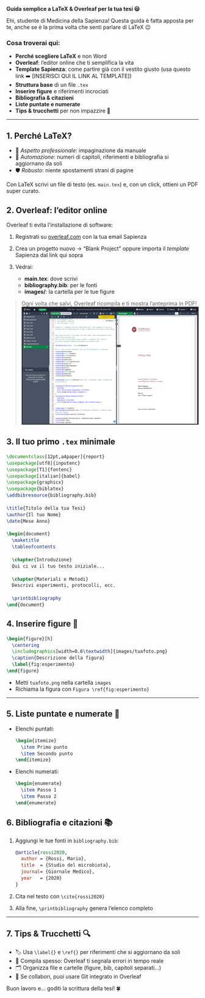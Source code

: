 **Guida semplice a LaTeX & Overleaf per la tua tesi 😃**

Ehi, studente di Medicina della Sapienza! Questa guida è fatta apposta per te, anche se è la prima volta che senti parlare di LaTeX 😉

### Cosa troverai qui:

* **Perché scegliere LaTeX** e non Word
* **Overleaf**: l’editor online che ti semplifica la vita
* **Template Sapienza**: come partire già con il vestito giusto (usa questo link ➡️ \[INSERISCI QUI IL LINK AL TEMPLATE])
* **Struttura base** di un file `.tex`
* **Inserire figure** e riferimenti incrociati
* **Bibliografia & citazioni**
* **Liste puntate e numerate**
* **Tips & trucchetti** per non impazzire 💪

---

## 1. Perché LaTeX?

* 📑 *Aspetto professionale*: impaginazione da manuale
* 🔄 *Automazione*: numeri di capitoli, riferimenti e bibliografia si aggiornano da soli
* 🛡 *Robusto*: niente spostamenti strani di pagine

Con LaTeX scrivi un file di testo (es. `main.tex`) e, con un click, ottieni un PDF super curato.

## 2. Overleaf: l’editor online

Overleaf ti evita l’installazione di software:

1. Registrati su [overleaf.com](https://www.overleaf.com) con la tua email Sapienza
2. Crea un progetto nuovo → “Blank Project” oppure importa il *template* Sapienza dal link qui sopra
3. Vedrai:

   * **main.tex**: dove scrivi
   * **bibliography.bib**: per le fonti
   * **images/**: la cartella per le tue figure

> Ogni volta che salvi, Overleaf ricompila e ti mostra l’anteprima in PDF!
![interfaccia overleaf](overleaf.png)

## 3. Il tuo primo `.tex` minimale

```latex
\documentclass[12pt,a4paper]{report}
\usepackage[utf8]{inputenc}
\usepackage[T1]{fontenc}
\usepackage[italian]{babel}
\usepackage{graphicx}
\usepackage{biblatex}
\addbibresource{bibliography.bib}

\title{Titolo della tua Tesi}
\author{Il tuo Nome}
\date{Mese Anno}

\begin{document}
  \maketitle
  \tableofcontents

  \chapter{Introduzione}
  Qui ci va il tuo testo iniziale...

  \chapter{Materiali e Metodi}
  Descrivi esperimenti, protocolli, ecc.

  \printbibliography
\end{document}
```

## 4. Inserire figure 🎨

```latex
\begin{figure}[h]
  \centering
  \includegraphics[width=0.6\textwidth]{images/tuafoto.png}
  \caption{Descrizione della figura}
  \label{fig:esperimento}
\end{figure}
```

* Metti `tuafoto.png` nella cartella `images`
* Richiama la figura con `Figura \ref{fig:esperimento}`

---

## 5. Liste puntate e numerate 📝

* Elenchi puntati:

  ```latex
  \begin{itemize}
    \item Primo punto
    \item Secondo punto
  \end{itemize}
  ```
* Elenchi numerati:

  ```latex
  \begin{enumerate}
    \item Passo 1
    \item Passo 2
  \end{enumerate}
  ```

## 6. Bibliografia e citazioni 📚

1. Aggiungi le tue fonti in `bibliography.bib`:

   ```bibtex
   @article{rossi2020,
     author = {Rossi, Mario},
     title  = {Studio del microbiota},
     journal= {Giornale Medico},
     year   = {2020}
   }
   ```
2. Cita nel testo con `\cite{rossi2020}`
3. Alla fine, `\printbibliography` genera l’elenco completo

---

## 7. Tips & Trucchetti 🔍

* 🏷 Usa `\label{}` e `\ref{}` per riferimenti che si aggiornano da soli
* 🔎 Compila spesso: Overleaf ti segnala errori in tempo reale
* 🗂 Organizza file e cartelle (figure, bib, capitoli separati…)
* 🔄 Se collabori, puoi usare Git integrato in Overleaf

Buon lavoro e… goditi la scrittura della tesi! 🍀
